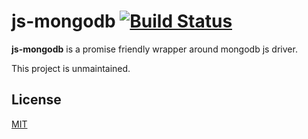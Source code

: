 # js-mongodb [![Build Status](https://travis-ci.org/arpinum/js-mongodb.svg?branch=master)](https://travis-ci.org/arpinum/js-mongodb)

**js-mongodb** is a promise friendly wrapper around mongodb js driver.

This project is unmaintained.

## License

[MIT](LICENSE)
